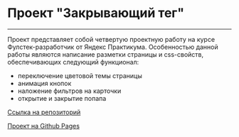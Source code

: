 # Проект "Закрывающий тег"

---

Проект представляет собой четвертую проектную работу на курсе Фулстек-разработчик от Яндекс Практикума. Особенностью данной работы являются написание разметки страницы и css-свойств, обеспечивающих следующий функционал:
* переключение цветовой темы страницы
* анимация кнопок
* наложение фильтров на карточки
* открытие и закрытие попапа

[Ссылка на репозиторий](https://github.com/neh0chy/slozhno-sosredotochitsya.git)

[Проект на Github Pages](https://neh0chy.github.io/zakrivayuschiy-teg-f/)
